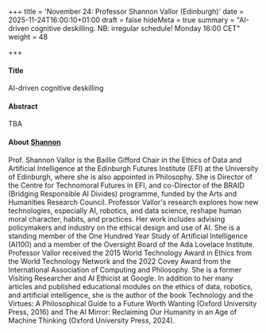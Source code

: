 +++
title = 'November 24: Professor Shannon Vallor (Edinburgh)'
date = 2025-11-24T16:00:10+01:00
draft = false
hideMeta = true
summary = "AI-driven cognitive deskilling. NB: irregular schedule! Monday 16:00 CET"
weight = 48

+++
 

#### Title
AI-driven cognitive deskilling

#### Abstract
TBA

 

#### About [Shannon](https://www.shannonvallor.net/news--speaking-events.html)
Prof. Shannon Vallor is the Baillie Gifford Chair in the Ethics of Data and Artificial Intelligence at the Edinburgh Futures Institute (EFI) at the University of Edinburgh, where she is also appointed in Philosophy. She is Director of the Centre for Technomoral Futures in EFI, and co-Director of the BRAID (Bridging Responsible AI Divides) programme, funded by the Arts and Humanities Research Council. Professor Vallor's research explores how new technologies, especially AI, robotics, and data science, reshape human moral character, habits, and practices. Her work includes advising policymakers and industry on the ethical design and use of AI. She is a standing member of the One Hundred Year Study of Artificial Intelligence (AI100) and a member of the Oversight Board of the Ada Lovelace Institute. Professor Vallor received the 2015 World Technology Award in Ethics from the World Technology Network and the 2022 Covey Award from the International Association of Computing and Philosophy. She is a former Visiting Researcher and AI Ethicist at Google. In addition to her many articles and published educational modules on the ethics of data, robotics, and artificial intelligence, she is the author of the book Technology and the Virtues: A Philosophical Guide to a Future Worth Wanting (Oxford University Press, 2016) and The AI Mirror: Reclaiming Our Humanity in an Age of Machine Thinking (Oxford University Press, 2024).





